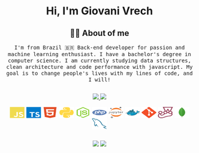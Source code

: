 <h1 align="center">Hi, I'm Giovani Vrech</h1>

<h2 align="center"> 👨‍💻 About of me</h2>
<p align="center">
    <samp>
        I'm from Brazil 🇧🇷 Back-end developer for passion and machine learning enthusiast. I have a bachelor's degree in computer science. I am currently studying data structures, clean architecture and code performance with javascript. My goal is to change people's lives with my lines of code, and I will!
    </samp>
</p>

##

<div align="center">
  <a href="https://github.com/giovanivrech">
    <img height="180em" src="https://github-readme-stats.vercel.app/api?username=giovanivrech&show_icons=true&theme=dracula&include_all_commits=true&count_private=true" />
    <img height="180em" src="https://github-readme-stats.vercel.app/api/top-langs/?username=giovanivrech&layout=compact&theme=dracula" />
  </a>  
</div>

<div style="display: inline_block" align="center"><br>
	<img align="center" alt="giovani-js" height="30" width="40" src="https://raw.githubusercontent.com/devicons/devicon/master/icons/javascript/javascript-plain.svg" />
	<img align="center" alt="giovani-ts" height="30" width="40" src="https://raw.githubusercontent.com/devicons/devicon/master/icons/typescript/typescript-plain.svg" />
    <img align="center" alt="giovani-html" height="30" width="40" src="https://raw.githubusercontent.com/devicons/devicon/master/icons/html5/html5-plain.svg" />
    <img align="center" alt="giovani-python" height="30" width="40" src="https://raw.githubusercontent.com/devicons/devicon/master/icons/python/python-plain.svg" />
    <img align="center" alt="giovani-nodejs" height="30" width="40" src="https://raw.githubusercontent.com/devicons/devicon/master/icons/nodejs/nodejs-plain.svg" />
    <img align="center" alt="giovani-php" height="30" width="40" src="https://raw.githubusercontent.com/devicons/devicon/master/icons/php/php-plain.svg" />
    <img align="center" alt="giovani-jupyter" height="30" width="40" src="https://raw.githubusercontent.com/devicons/devicon/master/icons/jupyter/jupyter-original-wordmark.svg" />
    <img align="center" alt="giovani-docker" height="30" width="40" src="https://raw.githubusercontent.com/devicons/devicon/master/icons/docker/docker-original.svg" />
    <img align="center" alt="giovani-git" height="30" width="40" src="https://raw.githubusercontent.com/devicons/devicon/master/icons/git/git-original.svg" />
    <img align="center" alt="giovani-jest" height="30" width="40" src="https://raw.githubusercontent.com/devicons/devicon/master/icons/jest/jest-plain.svg" />
    <img align="center" alt="giovani-mongo" height="30" width="40" src="https://raw.githubusercontent.com/devicons/devicon/master/icons/mongodb/mongodb-original.svg" />
    <img align="center" alt="giovani-mysql" height="30" width="40" src="https://raw.githubusercontent.com/devicons/devicon/master/icons/mysql/mysql-plain.svg" />
</div>

##

<div align="center">
    <a href="mailto:giovanivrech@gmail.com"><img src="https://img.shields.io/badge/Gmail-D14836?style=for-the-badge&logo=gmail&logoColor=white" target="_blank"></a>
    <a href="https://www.linkedin.com/in/giovanivrech/"><img src="https://img.shields.io/badge/LinkedIn-0077B5?style=for-the-badge&logo=linkedin&logoColor=white" target="_blank"></a>
</div>
